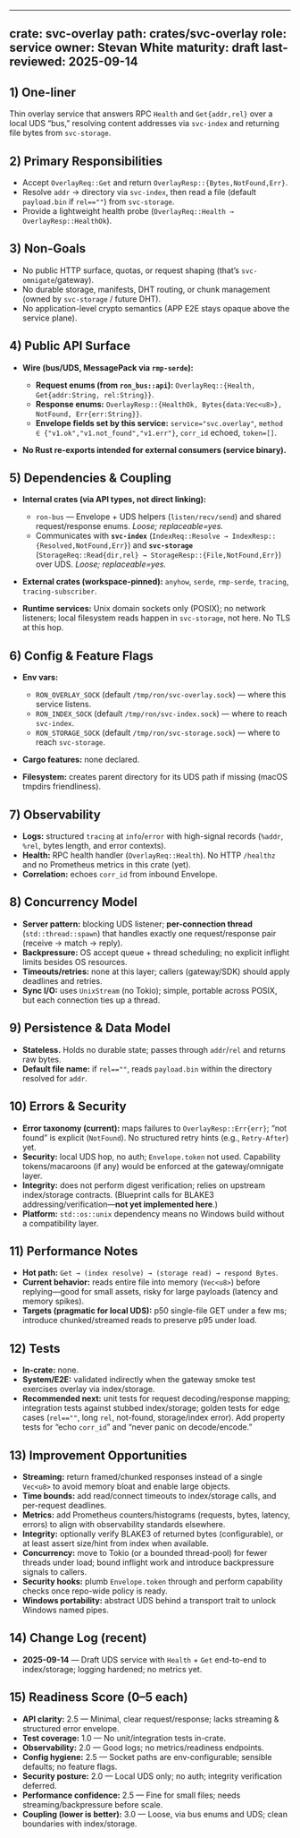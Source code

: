 ---

crate: svc-overlay
path: crates/svc-overlay
role: service
owner: Stevan White
maturity: draft
last-reviewed: 2025-09-14
-------------------------

## 1) One-liner

Thin overlay service that answers RPC `Health` and `Get{addr,rel}` over a local UDS “bus,” resolving content addresses via `svc-index` and returning file bytes from `svc-storage`.

## 2) Primary Responsibilities

* Accept `OverlayReq::Get` and return `OverlayResp::{Bytes,NotFound,Err}`.
* Resolve `addr` → directory via `svc-index`, then read a file (default `payload.bin` if `rel==""`) from `svc-storage`.
* Provide a lightweight health probe (`OverlayReq::Health → OverlayResp::HealthOk`).

## 3) Non-Goals

* No public HTTP surface, quotas, or request shaping (that’s `svc-omnigate`/gateway).
* No durable storage, manifests, DHT routing, or chunk management (owned by `svc-storage` / future DHT).
* No application-level crypto semantics (APP E2E stays opaque above the service plane).

## 4) Public API Surface

* **Wire (bus/UDS, MessagePack via `rmp-serde`):**

  * **Request enums (from `ron_bus::api`):** `OverlayReq::{Health, Get{addr:String, rel:String}}`.
  * **Response enums:** `OverlayResp::{HealthOk, Bytes{data:Vec<u8>}, NotFound, Err{err:String}}`.
  * **Envelope fields set by this service:** `service="svc.overlay"`, `method ∈ {"v1.ok","v1.not_found","v1.err"}`, `corr_id` echoed, `token=[]`.
* **No Rust re-exports intended for external consumers (service binary).**

## 5) Dependencies & Coupling

* **Internal crates (via API types, not direct linking):**

  * `ron-bus` — Envelope + UDS helpers (`listen/recv/send`) and shared request/response enums. *Loose; replaceable=yes.*
  * Communicates with **`svc-index`** (`IndexReq::Resolve → IndexResp::{Resolved,NotFound,Err}`) and **`svc-storage`** (`StorageReq::Read{dir,rel} → StorageResp::{File,NotFound,Err}`) over UDS. *Loose; replaceable=yes.*
* **External crates (workspace-pinned):** `anyhow`, `serde`, `rmp-serde`, `tracing`, `tracing-subscriber`.
* **Runtime services:** Unix domain sockets only (POSIX); no network listeners; local filesystem reads happen in `svc-storage`, not here. No TLS at this hop.

## 6) Config & Feature Flags

* **Env vars:**

  * `RON_OVERLAY_SOCK` (default `/tmp/ron/svc-overlay.sock`) — where this service listens.
  * `RON_INDEX_SOCK` (default `/tmp/ron/svc-index.sock`) — where to reach `svc-index`.
  * `RON_STORAGE_SOCK` (default `/tmp/ron/svc-storage.sock`) — where to reach `svc-storage`.
* **Cargo features:** none declared.
* **Filesystem:** creates parent directory for its UDS path if missing (macOS tmpdirs friendliness).

## 7) Observability

* **Logs:** structured `tracing` at `info`/`error` with high-signal records (`%addr`, `%rel`, bytes length, and error contexts).
* **Health:** RPC health handler (`OverlayReq::Health`). No HTTP `/healthz` and no Prometheus metrics in this crate (yet).
* **Correlation:** echoes `corr_id` from inbound Envelope.

## 8) Concurrency Model

* **Server pattern:** blocking UDS listener; **per-connection thread** (`std::thread::spawn`) that handles exactly one request/response pair (receive → match → reply).
* **Backpressure:** OS accept queue + thread scheduling; no explicit inflight limits besides OS resources.
* **Timeouts/retries:** none at this layer; callers (gateway/SDK) should apply deadlines and retries.
* **Sync I/O:** uses `UnixStream` (no Tokio); simple, portable across POSIX, but each connection ties up a thread.

## 9) Persistence & Data Model

* **Stateless.** Holds no durable state; passes through `addr`/`rel` and returns raw bytes.
* **Default file name:** if `rel==""`, reads `payload.bin` within the directory resolved for `addr`.

## 10) Errors & Security

* **Error taxonomy (current):** maps failures to `OverlayResp::Err{err}`; “not found” is explicit (`NotFound`). No structured retry hints (e.g., `Retry-After`) yet.
* **Security:** local UDS hop, no auth; `Envelope.token` not used. Capability tokens/macaroons (if any) would be enforced at the gateway/omnigate layer.
* **Integrity:** does not perform digest verification; relies on upstream index/storage contracts. (Blueprint calls for BLAKE3 addressing/verification—**not yet implemented here**.)
* **Platform:** `std::os::unix` dependency means no Windows build without a compatibility layer.

## 11) Performance Notes

* **Hot path:** `Get → (index resolve) → (storage read) → respond Bytes`.
* **Current behavior:** reads entire file into memory (`Vec<u8>`) before replying—good for small assets, risky for large payloads (latency and memory spikes).
* **Targets (pragmatic for local UDS):** p50 single-file GET under a few ms; introduce chunked/streamed reads to preserve p95 under load.

## 12) Tests

* **In-crate:** none.
* **System/E2E:** validated indirectly when the gateway smoke test exercises overlay via index/storage.
* **Recommended next:** unit tests for request decoding/response mapping; integration tests against stubbed index/storage; golden tests for edge cases (`rel==""`, long `rel`, not-found, storage/index error). Add property tests for “echo `corr_id`” and “never panic on decode/encode.”

## 13) Improvement Opportunities

* **Streaming:** return framed/chunked responses instead of a single `Vec<u8>` to avoid memory bloat and enable large objects.
* **Time bounds:** add read/connect timeouts to index/storage calls, and per-request deadlines.
* **Metrics:** add Prometheus counters/histograms (requests, bytes, latency, errors) to align with observability standards elsewhere.
* **Integrity:** optionally verify BLAKE3 of returned bytes (configurable), or at least assert size/hint from index when available.
* **Concurrency:** move to Tokio (or a bounded thread-pool) for fewer threads under load; bound inflight work and introduce backpressure signals to callers.
* **Security hooks:** plumb `Envelope.token` through and perform capability checks once repo-wide policy is ready.
* **Windows portability:** abstract UDS behind a transport trait to unlock Windows named pipes.

## 14) Change Log (recent)

* **2025-09-14** — Draft UDS service with `Health` + `Get` end-to-end to index/storage; logging hardened; no metrics yet.

## 15) Readiness Score (0–5 each)

* **API clarity:** 2.5 — Minimal, clear request/response; lacks streaming & structured error envelope.
* **Test coverage:** 1.0 — No unit/integration tests in-crate.
* **Observability:** 2.0 — Good logs; no metrics/readiness endpoints.
* **Config hygiene:** 2.5 — Socket paths are env-configurable; sensible defaults; no feature flags.
* **Security posture:** 2.0 — Local UDS only; no auth; integrity verification deferred.
* **Performance confidence:** 2.5 — Fine for small files; needs streaming/backpressure before scale.
* **Coupling (lower is better):** 3.0 — Loose, via bus enums and UDS; clean boundaries with index/storage.

